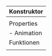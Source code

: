 
| Konstruktor |
| ----------- |
|             |
| Properties  |
| - Animation |
| Funktionen  |
|             |

